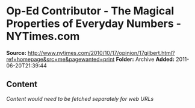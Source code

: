 # Op-Ed Contributor - The Magical Properties of Everyday Numbers - NYTimes.com

**Source:** http://www.nytimes.com/2010/10/17/opinion/17gilbert.html?ref=homepage&src=me&pagewanted=print
**Folder:** Archive
**Added:** 2011-06-20T21:39:44




## Content
*Content would need to be fetched separately for web URLs*
